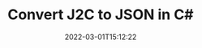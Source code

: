 ---
############################# Static ############################
layout: "auto-gen-conversion"
date: 2022-03-01T15:12:22
draft: false
otherformats: bmp dcm emf emz gif ico jp2 jpeg jpg png pps ppsx ppt pptx psb psd svg svgz tga tif tiff webp wmf wmz
breadcrumb: J2C to JSON in C#

############################# Head ############################
head_title: "J2C to JSON Converter in C#"
head_description: "Convert J2C to JSON in .NET using a few lines of code. Use the GroupDocs Document Conversion API to convert over 160 file formats."

############################# Header ############################
title: "Convert J2C to JSON in C#"
description: "J2C to JSON conversion with a few lines of .NET code"
bg_image: "https://cms.admin.containerize.com/templates/aspose/App_Themes/V3/images/bg/header1.png"
bg_overlay: false
button:
    enable: true

############################# SubMenu ############################
submenu:
    enable: true

    left:
        img_alt: "GroupDocs.Conversion for .NET"
        image: "https://cms.admin.containerize.com/templates/groupdocs/images/product-logos/90x90-noborder/groupdocs-conversion-net.png"
        product: "GroupDocs.Conversion"
        platform: ".NET"



############################# About ############################
about:
    enable: true
    title: "About GroupDocs.Conversion for .NET API"
    content: |
        [GroupDocs.Conversion for .NET](https://products.groupdocs.com/conversion/net/) can be used to convert Microsoft Word, Excel, PowerPoint, PDF, Visio and other formats. GroupDocs.Conversion is a standalone API that is suitable for back-end and internal systems where high performance is required. It does not depend on any software such as Microsoft or Open Office.
    

overview:
    enable: true
    content: |
        Convert your J2C files to JSON in .NET easily. You can use just a couple of C# code lines in any platform of your choice like - Windows, Linux, macOS.
        You can try J2C to JSON conversion for free and evaluate conversion results quality.  Along with simple file conversion scenarios you can try more advanced options for loading source J2C file and for saving output JSON result. 
        
        For example, for the source J2C file you may use the following load options:

        * auto-detect file format;
        * specify password for protected files (if file format supports it);
        * replace missing fonts to preserve document appearance.
        
        There are also advanced convert options for the JSON file:

        * convert specific document page or page range;
        * add a watermark to the converted JSON file and many more.

        Once conversion is completed you can save your JSON file to the local file path or any third-party storage like FTP, Amazon S3, Google Drive, Dropbox etc. Please note - to convert J2C to JSON there is no need for any additional software installed - like MS Office, Open Office, Adobe Acrobat Reader etc.


############################# Steps ############################
steps:
    enable: true
    title_left: "Steps to convert J2C to JSON in C#"
    content_left: |
        [GroupDocs.Conversion for .NET](https://products.groupdocs.com/conversion/net/) makes it easy for developers to convert a J2C file to JSON with a few lines of code.
        
        * Create an instance of the Converter class and provide the file J2C with the full path
        * Create and set ConvertOptions for JSON type.
        * Call the Converter.Convert method and pass the full path and format (JSON) as a parameter

    title_right: "System Requirements"
    content_right: |
        Basic conversion with GroupDocs.Conversion for .NET can be done in just a few simple steps. Our APIs are supported on all major platforms and operating systems. Before executing the code below, make sure you have the following prerequisites installed on your system.

        * Operating systems: Microsoft Windows, Linux, MacOS
        * Development environments: Microsoft Visual Studio, Xamarin, MonoDevelop
        * Frameworks: .NET Framework, .NET Standard, .NET Core, Mono
        * Get the latest GroupDocs.Conversion for .NET from [Nuget](https://www.nuget.org/packages/groupdocs.conversion)
         
    code: |
        ```csharp    
        // Load J2C file
        var converter = new GroupDocs.Conversion.Converter("input.j2c");
        // Set conversion parameters for JSON format
        var convertOptions = converter.GetPossibleConversions()["json"].ConvertOptions;
        // Convert to JSON format
        converter.Convert("output.json", convertOptions);
        ```

demos:
    enable: true
    title: "J2C to JSON Live Demo"
    content: |
       Convert J2C to JSON now by visiting the [GroupDocs.Conversion App](https://products.groupdocs.app/conversion/family) website. Online demo has the following advantages
          

more_formats:
    enable: true
    title: "Other supported J2C conversions in C#"
    content: "You can also convert J2C to many other file formats. Please see the list below."
       
       
back_to_top:
    enable: true
---